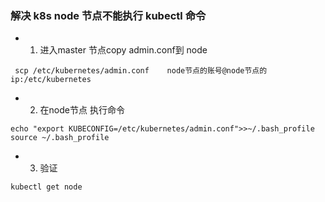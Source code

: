 

###  解决 k8s node 节点不能执行 kubectl 命令

-  1.  进入master 节点copy admin.conf到 node
```shell
 scp /etc/kubernetes/admin.conf    node节点的账号@node节点的ip:/etc/kubernetes
 ```


- 2.  在node节点 执行命令

```shell
echo "export KUBECONFIG=/etc/kubernetes/admin.conf">>~/.bash_profile
source ~/.bash_profile
```

- 3. 验证
```shell
kubectl get node
```